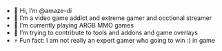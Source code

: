 - 👋 Hi, I’m @amaze-di
- 👀 I’m a video game addict and extreme gamer and occtional streamer
- 🌱 I’m currently playing ARGB MMO games
- 💞️ I’m trying to contribute to tools and addons and game overlays
- ⚡ Fun fact: I am not really an expert gamer who going to win :) in game

<!---
amaze-di/amaze-di is a ✨ special ✨ repository because its `README.md` (this file) appears on your GitHub profile.
You can click the Preview link to take a look at your changes.
--->
